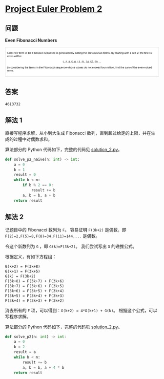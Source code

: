 # [Project Euler Problem 2](https://projecteuler.net/problem=2)

## 问题

**Even Fibonacci Numbers**

![题目截图](../images/problem_2.png)

## 答案

`4613732`

## 解法 1

直接写程序求解，从小到大生成 Fibonacci 数列，直到超过给定的上限，并在生成的过程中对偶数求和。

算法部分的 Python 代码如下，完整的代码见 [solution_2.py](../solutions/solution_2.py)。

```python
def solve_p2_naive(n: int) -> int:
    a = 0
    b = 1
    result = 0
    while b < n:
        if b % 2 == 0:
            result += b
        a, b = b, a + b
    return result
```

## 解法 2

记题目中的 Fibonacci 数列为 `F`。
容易证明 `F(3k+2)` 是偶数，即 `F(2)=2,F(5)=8,F(8)=34,F(11)=144,...` 是偶数。

令这个新数列为 `G` ，即 `G(k)=F(3k+2)`。
我们尝试写出 `G` 的递推公式。

根据定义，有如下方程组：

```
G(k+2) = F(3k+8)
G(k+1) = F(3k+5)
G(k) = F(3k+2)
F(3k+8) = F(3k+7) + F(3k+6)
F(3k+7) = F(3k+6) + F(3k+5)
F(3k+6) = F(3k+5) + F(3k+4)
F(3k+5) = F(3k+4) + F(3k+3)
F(3k+4) = F(3k+3) + F(3k+2)
```

消去所有的 `F` 项，可以得到：`G(k+2) = 4*G(k+1) + G(k)`。
根据这个公式，可以写程序求解。

算法部分的 Python 代码如下，完整的代码见 [solution_2.py](../solutions/solution_2.py)。

```python
def solve_p2(n: int) -> int:
    a = 0
    b = 2
    result = a
    while b < n:
        result += b
        a, b = b, a + 4 * b
    return result
```
